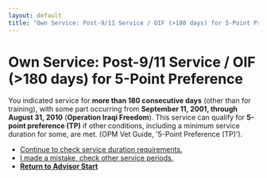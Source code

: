 ```yaml
---
layout: default
title: "Own Service: Post-9/11 Service / OIF (>180 days) for 5-Point Preference"
---
```


# Own Service: Post-9/11 Service / OIF (>180 days) for 5-Point Preference

You indicated service for **more than 180 consecutive days** (other than for training), with some part occurring from **September 11, 2001, through August 31, 2010** (**Operation Iraqi Freedom**). This service can qualify for **5-point preference (TP)** if other conditions, including a minimum service duration for some, are met. (OPM Vet Guide, '5-Point Preference (TP)').

*   [Continue to check service duration requirements.](./ownservice_tp_24month_rule_check.md)
*   [I made a mistake, check other service periods.](./ownservice_nodisability_nossps_checkserviceperiod.md)
*   [**Return to Advisor Start**](./start.md)
